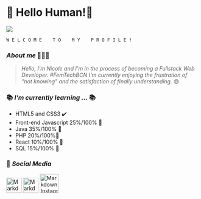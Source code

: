 # 👋 Hello Human!👾


![](https://i.imgur.com/zGz6Djz.gif)

    W E L C O M E    T O    M Y    P R O F I L E !   
### *About me* 👩🏻‍💻
> *Hello, I'm Nicole and I'm in the process of becoming a Fullstack Web Developer. *#FemTechBCN*
I'm currently enjoying the frustration of "not knowing" and the satisfaction of finally understanding.* 😄

### 📚 *I’m currently learning ...* 📚
-  HTML5 and CSS3 ✔️
- Front-end Javascript 25%/100% 📝️ 
- Java 35%/100% 📝️
- PHP 20%/100%📝
- React 10%/100% 📝
- SQL 15%/100% 📝

### 📱 *Social Media*
<a href="https://www.instagram.com/marvienicole98/"> <img src="https://i.imgur.com/srDXF9b.png"
alt="Markdown Instagram icon" height="40" width="40"/></a>
<a href="https://twitter.com/MarvieNicole2/"><img src="https://i.imgur.com/ImIuJoi.png"
alt="Markdown Instagram icon" height="40" width="40"/></a>
<a href="https://www.linkedin.com/in/marvie-nicole-uy-flores-281b65171/"><img src="https://i.imgur.com/bPt2pH3.png"
alt="Markdown Instagram icon" height="50" width="50"/></a>
     

